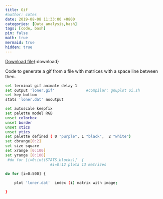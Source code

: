 ```yaml
---
title: Gif
#author: cotes
date: 2019-08-08 11:33:00 +0800
categories: [Data analysis,bash]
tags: [code, bash]
pin: false
math: true
mermaid: true
hidden: true
---
```


[Download file](/files/scripts/data_analysis/gif.sh){:download}


Code to generate a gif from a file with matrices with a space line between then.






```bash
set terminal gif animate delay 1
set output 'loner.gif'				#compilar: gnuplot oi.sh
set key bottom
stats 'loner.dat' nooutput

set autoscale keepfix
set palette model RGB
unset colorbox
unset border
unset xtics
unset ytics
set palette defined ( 0 "purple", 1 "black",  2 "white")
set cbrange[0:2]
set size square
set xrange [0:100]
set yrange [0:100]
 #do for [i=0:int(STATS_blocks)]  {
					#i=0:12 plota 13 matrizes

do for [i=0:500] {
	
    plot 'loner.dat'  index (i) matrix with image;

}	

```
